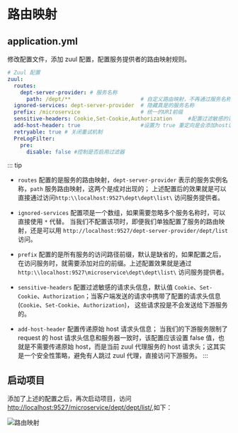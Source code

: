 # 路由映射

## application.yml

修改配置文件，添加 zuul 配置，配置服务提供者的路由映射规则。

```yaml
# Zuul 配置
zuul:
  routes:
    dept-server-provider: # 服务名称
      path: /dept/**                      # 自定义路由映射，不再通过服务名称去映射具体服务
  ignored-services: dept-server-provider  # 隐藏真是的服务名称
  prefix: /microservice                   # 统一的URI前缀
  sensitive-headers: Cookie,Set-Cookie,Authorization     #配置过滤敏感的请求头信息，设置为空就不会过滤
  add-host-header: true                   #设置为 true 重定向是会添加host请求头
  retryable: true # 关闭重试机制
  PreLogFilter:
    pre:
      disable: false #控制是否启用过滤器
```

::: tip

* `routes` 配置的是服务的路由映射，`dept-server-provider` 表示的服务实例名称，`path` 服务路由映射，这两个是成对出现的； 上述配置后的效果就是可以直接通过访问`http:\\localhost:9527\dept\dept\list\` 访问服务提供者。

* `ignored-services` 配置项是一个数组，如果需要忽略多个服务名称时，可以直接使用 `*` 代替。 当我们不配置该项时，即便我们单独配置了服务的路由映射，还是可以用 `http://localhost:9527/dept-server-provider/dept/list` 访问。

* `prefix` 配置的是所有服务的访问路径前缀，默认是缺省的，如果配置之后，在访问服务时，就需要添加对应的前缀。上述配置效果就是通过 `http:\\localhost:9527\microservice\dept\dept\list\` 访问服务提供者。

* `sensitive-headers` 配置过滤敏感的请求头信息，默认值 `Cookie`、`Set-Cookie`、`Authorization`；当客户端发送的请求中携带了配置的请求头信息(`Cookie`、`Set-Cookie`、`Authorization`)， 这些请求投是不会发送给下游服务的。

* `add-host-header` 配置传递原始 host 请求头信息； 当我们的下游服务限制了 request 的 host 请求头信息和服务器一致时，该配置应该设置 false 值，也就是不需要传递原始 host，而是当前 zuul 代理服务的 host 请求头；这其实是一个安全性策略，避免有人跳过 zuul 代理，直接访问下游服务。
  :::

## 启动项目

添加了上述的配置之后，再次启动项目，访问 <a href='http://localhost:9527/microservice/dept/dept/list/'>http://localhost:9527/microservice/dept/dept/list/</a>,如下：

<img :src="$withBase('/img/microservice/zuul/路由映射.png')" alt="路由映射" />
